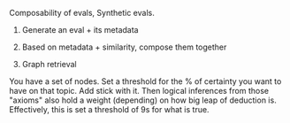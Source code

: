 
Composability of evals, Synthetic evals.

1. Generate an eval + its metadata

2. Based on metadata + similarity, compose them together

3. Graph retrieval

You have a set of nodes. Set a threshold for the % of certainty you want to have on that topic. Add stick with it. Then logical inferences from those "axioms" also hold a weight (depending) on how big leap of deduction is. Effectively, this is set a threshold of 9s for what is true.